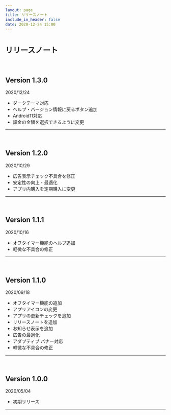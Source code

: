 ```yaml
---
layout: page
title: リリースノート
include_in_header: false
date: 2020-12-24 15:00
---
```


# `リリースノート`
<br>

## **Version 1.3.0**
2020/12/24
- ダークテーマ対応
- ヘルプ・バージョン情報に戻るボタン追加
- Android11対応
- 課金の金額を選択できるように変更

---
<br>

## **Version 1.2.0**
2020/10/29
- 広告表示チェック不具合を修正
- 安定性の向上・最適化
- アプリ内購入を定期購入に変更

---
<br>

## **Version 1.1.1**
2020/10/16
- オフタイマー機能のヘルプ追加
- 軽微な不具合の修正

---
<br>

## **Version 1.1.0**
2020/09/18
- オフタイマー機能の追加
- アプリアイコンの変更
- アプリの更新チェックを追加
- リリースノートを追加
- お知らせ表示を追加
- 広告の最適化
- アダプティブ バナー対応
- 軽微な不具合の修正

---
<br>

## **Version 1.0.0**
2020/05/04
- 初期リリース

---
<br>